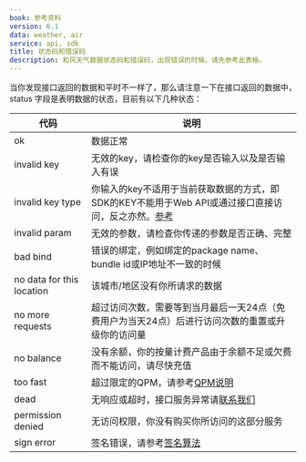 ```yaml
---
book: 参考资料
version: 6.1
data: weather, air
service: api, sdk
title: 状态码和错误码
description: 和风天气数据状态码和错误码，出现错误的时候，请先参考此表格。
---
```


当你发现接口返回的数据和平时不一样了，那么请注意一下在接口返回的数据中， status 字段是表明数据的状态，目前有以下几种状态：

| 代码 | 说明 |
| --- | --- |
| ok | 数据正常 |
| invalid key | 无效的key，请检查你的key是否输入以及是否输入有误 |
| invalid key type | 你输入的key不适用于当前获取数据的方式，即SDK的KEY不能用于Web API或通过接口直接访问，反之亦然。[参考](https://www.heweather.com/support/setup-app-key) |
| invalid param | 无效的参数，请检查你传递的参数是否正确、完整 |
| bad bind | 错误的绑定，例如绑定的package name、bundle id或IP地址不一致的时候 |
| no data for this location | 该城市/地区没有你所请求的数据 |
| no more requests | 超过访问次数，需要等到当月最后一天24点（免费用户为当天24点）后进行访问次数的重置或升级你的访问量 |
|  no balance  | 没有余额，你的按量计费产品由于余额不足或欠费而不能访问，请尽快充值 |
|  too fast  | 超过限定的QPM，请参考[QPM说明](/docs/refer/qpm "QPM说明") |
|  dead  | 无响应或超时，接口服务异常请[联系我们](https://www.heweather.com/contact) |
| permission denied | 无访问权限，你没有购买你所访问的这部分服务 |
|  sign error  | 签名错误，请参考[签名算法](/docs/refer/sercet-authorization) |